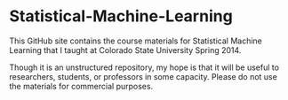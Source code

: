 # Statistical-Machine-Learning
This GitHub site contains the course materials for Statistical Machine Learning
that I taught at Colorado State University Spring 2014.  

Though it is an unstructured repository, my hope is that it will be useful to 
researchers, students, or professors in some capacity.  Please do not use the
materials for commercial purposes.